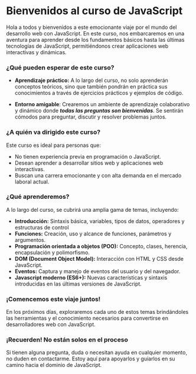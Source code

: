 # Bienvenidos al curso de JavaScript

Hola a todos y bienvenidos a este emocionante viaje por el mundo del desarrollo web con JavaScript. En este curso, nos embarcaremos en una aventura para aprender desde los fundamentos básicos hasta las últimas tecnologías de JavaScript, permitiéndonos crear aplicaciones web interactivas y dinámicas.

### ¿Qué pueden esperar de este curso?

- **Aprendizaje práctico:** A lo largo del curso, no solo aprenderán conceptos teóricos, sino que también pondrán en práctica sus conocimientos a través de ejercicios prácticos y ejemplos de código.

- **Entorno amigable**: Crearemos un ambiente de aprendizaje colaborativo y dinámico donde **_todas las preguntas son bienvenidas_**. Se sentirán cómodos para preguntar, discutir y resolver problemas juntos.

### ¿A quién va dirigido este curso?

Este curso es ideal para personas que:

- No tienen experiencia previa en programación o JavaScript.
- Desean aprender a desarrollar sitios web y aplicaciones web interactivas.
- Buscan una carrera emocionante y con alta demanda en el mercado laboral actual.

### ¿Qué aprenderemos?

A lo largo del curso, se cubrirá una amplia gama de temas, incluyendo:

- **Introducción:** Sintaxis básica, variables, tipos de datos, operadores y estructuras de control
- **Funciones:** Creación, uso y alcance de funciones, parámetros y argumentos.
- **Programación orientada a objetos (POO):** Concepto, clases, herencia, encapsulación y polimorfismo.
- **DOM (Document Object Model):** Interacción con HTML y CSS desde JavaScript.
- **Eventos:** Captura y manejo de eventos del usuario y del navegador.
- **Javascript moderno (ES6+):** Nuevas características y sintaxis introducidas en las últimas versiones de JavaScript.

### ¡Comencemos este viaje juntos!

En los próximos días, exploraremos cada uno de estos temas brindándoles las herramientas y el conocimiento necesarios para convertirse en desarrolladores web con JavaScript.

### ¡Recuerden! No están solos en el proceso

Si tienen alguna pregunta, duda o necesitan ayuda en cualquier momento, no duden en contactarme. Estoy aquí para apoyarlos y guiarlos en su camino hacia el dominio de JavaScript.
